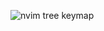 ![nvim tree keymap](https://user-images.githubusercontent.com/1505378/232662698-2f321315-c67a-486b-85d8-8c391de52392.png)
